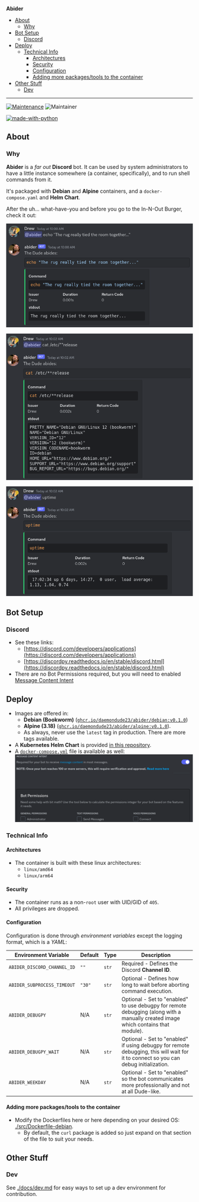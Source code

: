 **Abider**

- [About](#about)
  - [Why](#why)
- [Bot Setup](#bot-setup)
  - [Discord](#discord)
- [Deploy](#deploy)
  - [Technical Info](#technical-info)
    - [Architectures](#architectures)
    - [Security](#security)
    - [Configuration](#configuration)
    - [Adding more packages/tools to the container](#adding-more-packagestools-to-the-container)
- [Other Stuff](#other-stuff)
  - [Dev](#dev)

---

[![Maintenance](https://img.shields.io/badge/Maintained%3F-yes-green.svg)](https://GitHub.com/Naereen/StrapDown.js/graphs/commit-activity)
![Maintainer](https://img.shields.io/badge/maintainer-DaemonDude23-blue)

[![made-with-python](https://img.shields.io/badge/Made%20with-Python-1f425f.svg)](https://www.python.org/)

## About

### Why

**Abider** is a _far out_ **Discord** bot.
It can be used by system administrators to have a little instance somewhere (a container, specifically), and to run shell commands from it.

It's packaged with **Debian** and **Alpine** containers, and a `docker-compose.yaml` and **Helm Chart**.

After the uh... what-have-you and before you go to the In-N-Out Burger, check it out:

![abider-0](./docs/images/abider-0.png)

![abider-1](./docs/images/abider-1.png)

![abider-2](./docs/images/abider-2.png)

## Bot Setup

### Discord

- See these links:
  - [https://discord.com/developers/applications](https://discord.com/developers/applications)
  - [https://discordpy.readthedocs.io/en/stable/discord.html](https://discordpy.readthedocs.io/en/stable/discord.html)
- There are no Bot Permissions required, but you will need to enabled [Message Content Intent](https://support-dev.discord.com/hc/en-us/articles/4404772028055)

## Deploy

- Images are offered in:
  - **Debian (Bookworm)** ([`ghcr.io/daemondude23/abider/debian:v0.1.0`](ghcr.io/daemondude23/abider/debian:v0.1.0))
  - **Alpine (3.18)** ([`ghcr.io/daemondude23/abider/alpine:v0.1.0`](ghcr.io/daemondude23/abider/alpine:v0.1.0)).
  - As always, never use the `latest` tag in production. There are more tags available.
- A **Kubernetes Helm Chart** is provided [in this repository](https://github.com/DaemonDude23/abider/tree/main/deploy/helm/charts/abider).
- A [`docker-compose.yml`](./deploy/docker-compose.yaml) file is available as well:
  ![abider-3](./docs/images/abider-3.png)

### Technical Info

#### Architectures

- The container is built with these linux architectures:
  - `linux/amd64`
  - `linux/arm64`

#### Security

- The container runs as a non-`root` user with UID/GID of `405`.
- All privileges are dropped.

#### Configuration

Configuration is done through _environment variables_ except the logging format, which is a _YAML_:

Environment Variable        | Default   | Type  | Description
----------------------------|-----------|-------|---------
`ABIDER_DISCORD_CHANNEL_ID` | `""`       | `str` | Required - Defines the Discord **Channel ID**.
`ABIDER_SUBPROCESS_TIMEOUT` | `"30"`     | `str` | Optional - Defines how long to wait before aborting command execution.
`ABIDER_DEBUGPY`            | N/A        | `str` | Optional - Set to "enabled" to use debugpy for remote debugging (along with a manually created image which contains that module).
`ABIDER_DEBUGPY_WAIT`       | N/A        | `str` | Optional - Set to "enabled" if using debugpy for remote debugging, this will wait for it to connect so you can debug initialization.
`ABIDER_WEEKDAY`            | N/A        | `str` | Optional - Set to "enabled" so the bot communicates more professionally and not at all Dude-like.

#### Adding more packages/tools to the container

- Modify the Dockerfiles here or here depending on your desired OS: [./src/Dockerfile-debian](./src/Dockerfile-debian).
  - By default, the `curl` package is added so just expand on that section of the file to suit your needs.

## Other Stuff

### Dev

See [./docs/dev.md](./docs/dev.md) for easy ways to set up a dev environment for contribution.
